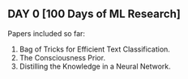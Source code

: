 ## DAY 0 [100 Days of ML Research]

Papers included so far:

1. Bag of Tricks for Efficient Text Classification.
2. The Consciousness Prior.
3. Distilling the Knowledge in a Neural Network.
